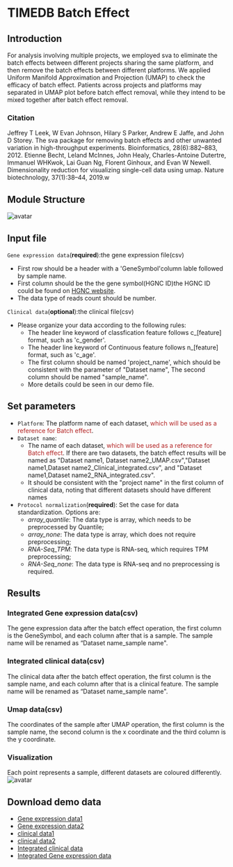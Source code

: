 # TIMEDB Batch Effect

## Introduction

For analysis involving multiple projects, we employed sva to eliminate the batch effects between different projects sharing the same platform, and then remove the batch effects between different platforms. We applied Uniform Manifold Approximation and Projection (UMAP) to check the efficacy of batch effect. Patients across projects and platforms may separated in UMAP plot before batch effect removal, while they intend to be mixed together after batch effect removal.

### Citation

Jeffrey T Leek, W Evan Johnson, Hilary S Parker, Andrew E Jaffe, and John D Storey. The sva package for removing batch effects and other unwanted variation in high-throughput experiments. Bioinformatics, 28(6):882–883, 2012.
Etienne Becht, Leland McInnes, John Healy, Charles-Antoine Dutertre, Immanuel WHKwok, Lai Guan Ng, Florent Ginhoux, and Evan W Newell. Dimensionality reduction for visualizing single-cell data using umap. Nature biotechnology, 37(1):38–44, 2019.w

## Module Structure

![avatar](https://timedb.deepomics.org/public/data/image/batcheffect_structure.jpg)


## Input file

`Gene expression data`(**required**):the gene expression file(csv)

*  First row should be a header with a 'GeneSymbol'column lable followed by
   sample name.
*  First column should be the the gene symbol(HGNC ID)the HGNC ID could be
   found on [HGNC website](https://www.genenames.org/).
*  The data type of reads count should be number. 

`Clinical data`(**optional**):the clinical file(csv)

* Please organize your data according to the following rules:
  - The header line keyword of classfication feature follows c\_[feature] format, such as 'c\_gender'.
  - The header line keyword of Continuous feature follows n\_[feature] format, such as 'c\_age'.
  - The first column should be named 'project\_name', which should be consistent with the parameter of "Dataset name", The second column should be named "sample\_name".
  - More details could be seen in our demo file.


## Set parameters

- `Platform`: The platform name of each dataset, <font color=#B22222>which will be used as a reference for Batch effect</font>.
- `Dataset name`: 
  - The name of each dataset, <font color=#B22222>which will be used as a reference for Batch effect</font>. If there are two datasets, the batch effect results will be named as "Dataset name1, Dataset name2\_UMAP.csv","Dataset name1,Dataset name2\_Clinical\_integrated.csv", and "Dataset name1,Dataset name2\_RNA\_integrated.csv".
  - It should be consistent with the "project name" in the first column of clinical data, noting that different datasets should have different names
- `Protocol normalization`(**required**): Set the case for data standardization. Options are:
  - *array_quantile*: The data type is array, which needs to be preprocessed by Quantile;
  - *array_none*: The data type is array, which does not require preprocessing;
  - *RNA-Seq_TPM*: The data type is RNA-seq, which requires TPM preprocessing; 
  - *RNA-Seq_none*: The data type is RNA-seq and no preprocessing is required.

## Results

### Integrated Gene expression data(csv)

The gene expression data after the batch effect operation, the first column is the GeneSymbol, and each column after that is a sample. The sample name will be renamed as “Dataset name_sample name".

### Integrated clinical data(csv)

The clinical data after the batch effect operation, the first column is the sample name, and each column after that is a clinical feature. The sample name will be renamed as “Dataset name_sample name".

### Umap data(csv)

The coordinates of the sample after UMAP operation, the first column is the sample name, the second column is the x coordinate and the third column is the y coordinate.

### Visualization

Each point represents a sample, different datasets are coloured differently.
![avatar](https://timedb.deepomics.org/public/data/image/batcheffect_visualization.jpg)

## Download demo data

- [Gene expression data1](https://timedb.deepomics.org/public/data/module_demo/batcheffect/input/RNA_GSE37175.csv)
- [Gene expression data2](https://timedb.deepomics.org/public/data/module_demo/batcheffect/input/RNA_GSE11151.csv)
- [clinical data1](https://timedb.deepomics.org/public/data/module_demo/batcheffect/input/Clinical_GSE37175.csv)
- [clinical data2](https://timedb.deepomics.org/public/data/module_demo/batcheffect/input/Clinical_GSE11151.csv)
- [Integrated clinical data](https://timedb.deepomics.org/public/data/module_demo/batcheffect/output/GSE68895,GSE14922_Clinical_integrated.csv)
- [Integrated Gene expression data](https://timedb.deepomics.org/public/data/module_demo/batcheffect/output/GSE68895,GSE14922_RNA_integrated.csv)